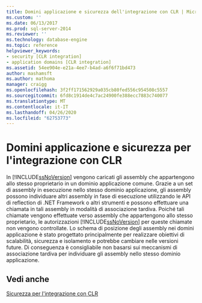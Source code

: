 ```yaml
---
title: Domini applicazione e sicurezza dell'integrazione con CLR | Microsoft Docs
ms.custom: ''
ms.date: 06/13/2017
ms.prod: sql-server-2014
ms.reviewer: ''
ms.technology: database-engine
ms.topic: reference
helpviewer_keywords:
- security [CLR integration]
- application domains [CLR integration]
ms.assetid: 54ee904e-e21a-4ee7-b4ad-a6f6f71bd473
author: mashamsft
ms.author: mathoma
manager: craigg
ms.openlocfilehash: 3f2ff171562929a035cb80fed556c954508c5557
ms.sourcegitcommit: 6fd8c1914de4c7ac24900fe388ecc7883c740077
ms.translationtype: MT
ms.contentlocale: it-IT
ms.lasthandoff: 04/26/2020
ms.locfileid: "62753773"
---
```

# <a name="application-domains-and-clr-integration-security"></a>Domini applicazione e sicurezza per l'integrazione con CLR
  In [!INCLUDE[ssNoVersion](../../includes/ssnoversion-md.md)] vengono caricati gli assembly che appartengono allo stesso proprietario in un dominio applicazione comune. Grazie a un set di assembly in esecuzione nello stesso dominio applicazione, gli assembly possono individuare altri assembly in fase di esecuzione utilizzando le API di reflection di .NET Framework o altri strumenti e possono effettuare una chiamata in tali assembly in modalità di associazione tardiva. Poiché tali chiamate vengono effettuate verso assembly che appartengono allo stesso proprietario, le autorizzazioni [!INCLUDE[ssNoVersion](../../includes/ssnoversion-md.md)] per queste chiamate non vengono controllate. Lo schema di posizione degli assembly nei domini applicazione è stato progettato principalmente per realizzare obiettivi di scalabilità, sicurezza e isolamento e potrebbe cambiare nelle versioni future. Di conseguenza è consigliabile non basarsi sui meccanismi di associazione tardiva per individuare gli assembly nello stesso dominio applicazione.  
  
## <a name="see-also"></a>Vedi anche  
 [Sicurezza per l'integrazione con CLR](../../relational-databases/clr-integration/security/clr-integration-security.md)  
  
  
